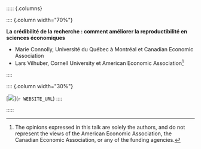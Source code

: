 # 

::::: {.columns}

:::: {.column width="70%"}

**La crédibilité de la recherche : comment améliorer la reproductibilité en sciences économiques**


- Marie Connolly, Université du Québec à Montréal et Canadian Economic Association
- Lars Vilhuber, Cornell University et American Economic Association[^disclaimer]

[^disclaimer]: The opinions expressed in this talk are solely the authors, and do not represent the views of the American Economic Association, the Canadian Economic Association, or any of the funding agencies. 


::::

:::: {.column width="30%"}

[![](qrcode.png)](`r WEBSITE_URL`)
::::

:::::

